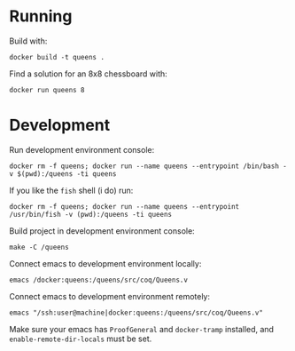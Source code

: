Running
=======

Build with: 

    docker build -t queens .

Find a solution for an 8x8 chessboard with:

    docker run queens 8

Development
===========

Run development environment console:
    
    docker rm -f queens; docker run --name queens --entrypoint /bin/bash -v $(pwd):/queens -ti queens

If you like the `fish` shell (i do) run:

    docker rm -f queens; docker run --name queens --entrypoint /usr/bin/fish -v (pwd):/queens -ti queens

Build project in development environment console:
    
    make -C /queens

Connect emacs to development environment locally:

    emacs /docker:queens:/queens/src/coq/Queens.v

Connect emacs to development environment remotely:

    emacs "/ssh:user@machine|docker:queens:/queens/src/coq/Queens.v"

Make sure your emacs has `ProofGeneral` and `docker-tramp` installed, and
`enable-remote-dir-locals` must be set.

